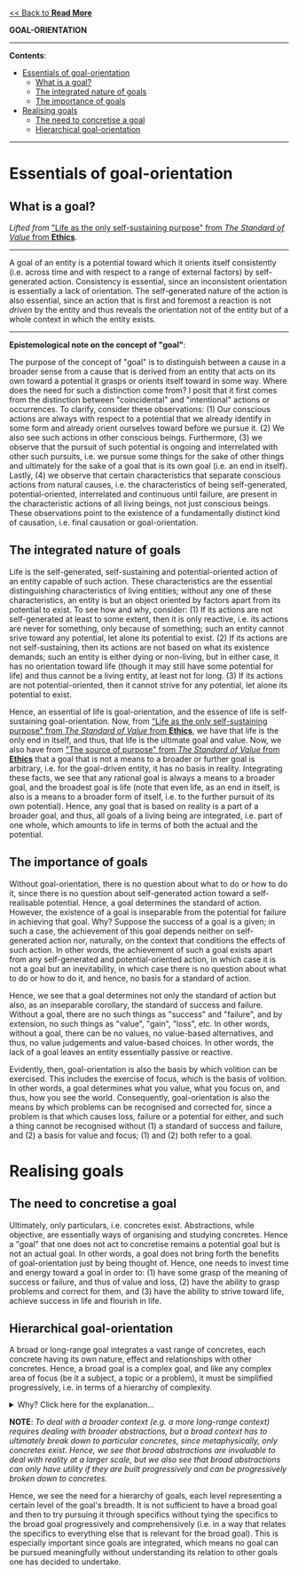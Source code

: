 [<< Back to **Read More**](https://pranav-gopalkrishna.github.io/philosophy/read-more)

**GOAL-ORIENTATION**

---

**Contents**:

- [Essentials of goal-orientation](#essentials-of-goal-orientation)
  - [What is a goal?](#what-is-a-goal)
  - [The integrated nature of goals](#the-integrated-nature-of-goals)
  - [The importance of goals](#the-importance-of-goals)
- [Realising goals](#realising-goals)
  - [The need to concretise a goal](#the-need-to-concretise-a-goal)
  - [Hierarchical goal-orientation](#hierarchical-goal-orientation)

---

# Essentials of goal-orientation
## What is a goal?
_Lifted from_ ["Life as the only self-sustaining purpose" from _The Standard of Value_ from **Ethics**](https://pranav-gopalkrishna.github.io/philosophy/ethics/1-standard-of-value.html#life-as-the-only-self-sustaining-purpose).

---

A goal of an entity is a potential toward which it orients itself consistently (i.e. across time and with respect to a range of external factors) by self-generated action. Consistency is essential, since an inconsistent orientation is essentially a lack of orientation. The self-generated nature of the action is also essential, since an action that is first and foremost a reaction is not _driven_ by the entity and thus reveals the orientation not of the entity but of a whole context in which the entity exists.

---

**Epistemological note on the concept of "goal"**:

The purpose of the concept of "goal" is to distinguish between a cause in a broader sense from a cause that is derived from an entity that acts on its own toward a potential it grasps or orients itself toward in some way. Where does the need for such a distinction come from? I posit that it first comes from the distinction between "coincidental" and "intentional" actions or occurrences. To clarify, consider these observations: (1) Our conscious actions are always with respect to a potential that we already identify in some form and already orient ourselves toward before we pursue it. (2) We also see such actions in other conscious beings. Furthermore, (3) we observe that the pursuit of such potential is ongoing and interrelated with other such pursuits, i.e. we pursue some things for the sake of other things and ultimately for the sake of a goal that is its own goal (i.e. an end in itself). Lastly, (4) we observe that certain characteristics that separate conscious actions from natural causes, i.e. the characteristics of being self-generated, potential-oriented, interrelated and continuous until failure, are present in the characteristic actions of all living beings, not just conscious beings. These observations point to the existence of a fundamentally distinct kind of causation, i.e. final causation or goal-orientation.

## The integrated nature of goals
Life is the self-generated, self-sustaining and potential-oriented action of an entity capable of such action. These characteristics are the essential distinguishing characteristics of living entities; without any one of these characteristics, an entity is but an object oriented by factors apart from its potential to exist. To see how and why, consider: (1) If its actions are not self-generated at least to some extent, then it is only reactive, i.e. its actions are never for something, only because of something; such an entity cannot srive toward any potential, let alone its potential to exist. (2) If its actions are not self-sustaining, then its actions are not based on what its existence demands; such an entity is either dying or non-living, but in either case, it has no orientation toward life (though it may still have some potential for life) and thus cannot be a living entity, at least not for long. (3) If its actions are not potential-oriented, then it cannot strive for any potential, let alone its potential to exist.

Hence, an essential of life is goal-orientation, and the essence of life is self-sustaining goal-orientation. Now, from  ["Life as the only self-sustaining purpose" from _The Standard of Value_ from **Ethics**](https://pranav-gopalkrishna.github.io/philosophy/ethics/1-standard-of-value.html#life-as-the-only-self-sustaining-purpose), we have that life is the only end in itself, and thus, that life is the ultimate goal and value. Now, we also have from ["The source of purpose" from _The Standard of Value_ from **Ethics**](https://pranav-gopalkrishna.github.io/philosophy/ethics/1-standard-of-value.html#the-source-of-purpose) that a goal that is not a means to a broader or further goal is arbitrary, i.e. for the goal-driven entity, it has no basis in reality. Integrating these facts, we see that any rational goal is always a means to a broader goal, and the broadest goal is life (note that even life, as an end in itself, is also is a means to a broader form of itself, i.e. to the further pursuit of its own potential). Hence, any goal that is based on reality is a part of a broader goal, and thus, all goals of a living being are integrated, i.e. part of one whole, which amounts to life in terms of both the actual and the potential.

## The importance of goals
Without goal-orientation, there is no question about what to do or how to do it, since there is no question about self-generated action toward a self-realisable potential. Hence, a goal determines the standard of action. However, the existence of a goal is inseparable from the potential for failure in achieving that goal. Why? Suppose the success of a goal is a given; in such a case, the achievement of this goal depends neither on self-generated action nor, naturally, on the context that conditions the effects of such action. In other words, the achievement of such a goal exists apart from any self-generated and potential-oriented action, in which case it is not a goal but an inevitability, in which case there is no question about what to do or how to do it, and hence, no basis for a standard of action.

Hence, we see that a goal determines not only the standard of action but also, as an inseparable corollary, the standard of success and failure. Without a goal, there are no such things as "success" and "failure", and by extension, no such things as "value", "gain", "loss", etc. In other words, without a goal, there can be no values, no value-based alternatives, and thus, no value judgements and value-based choices. In other words, the lack of a goal leaves an entity essentially passive or reactive.

Evidently, then, goal-orientation is also the basis by which volition can be exercised. This includes the exercise of focus, which is the basis of volition. In other words, a goal determines what you value, what you focus on, and thus, how you see the world. Consequently, goal-orientation is also the means by which problems can be recognised and corrected for, since a problem is that which causes loss, failure or a potential for either, and such a thing cannot be recognised without (1) a standard of success and failure, and (2) a basis for value and focus; (1) and (2) both refer to a goal.

# Realising goals
## The need to concretise a goal
Ultimately, only particulars, i.e. concretes exist. Abstractions, while objective, are essentially ways of organising and studying concretes. Hence a "goal" that one does not act to concretise remains a potential goal but is not an actual goal. In other words, a goal does not bring forth the benefits of goal-orientation just by being thought of. Hence, one needs to invest time and energy toward a goal in order to: (1) have some grasp of the meaning of success or failure, and thus of value and loss, (2) have the ability to grasp problems and correct for them, and (3) have the ability to strive toward life, achieve success in life and flourish in life.

## Hierarchical goal-orientation
A broad or long-range goal integrates a vast range of concretes, each concrete having its own nature, effect and relationships with other concretes. Hence, a broad goal is a complex goal, and like any complex area of focus (be it a subject, a topic or a problem), it must be simplified progressively, i.e. in terms of a hierarchy of complexity.

<details><summary>Why? Click here for the explanation...</summary><p>If you do not simplify a complex area progressively, then to understand it, you must aim to retain, recognise and relate the whole range of concretes it integrates all at once. Since all focus is finite, and since "complexity" is defined with respect to the ability to focus, it is clear that if an area is complex, grasping all its concrete parts and potentials is beyond the capacity of direct focus. However, direct focus is the fundamental function of awareness, and awareness is the only means of grasping that which exists. Hence, we see that we need to use direct focus, but at the same time, our direct focus cannot be on all the area's concretes at once; thus, our direct focus has to be selective. But the only way selective focus can be effective is if we selectively focus on those aspects that omit enough measurements so that it relates a range of concretes at once, but not so many that the relevant aspects of the concretes are omitted. Hence, we cannot make much meaning of a broader abstraction unless we can tie it to narrower abstractions and ultimately to concretes. Thus, the integration of concretes must be progressive, or else it is impossible to deal with them effectively in concrete contexts.</p></details>

**NOTE**: _To deal with a broader context (e.g. a more long-range context) requires dealing with broader abstractions, but a broad context has to ultimately break down to particular concretes, since metaphysically, only concretes exist. Hence, we see that broad abstractions are invaluable to deal with reality at a larger scale, but we also see that broad abstractions can only have utility if they are built progressively and can be progressively broken down to concretes._

Hence, we see the need for a hierarchy of goals, each level representing a certain level of the goal's breadth. It is not sufficient to have a broad goal and then to try pursuing it through specifics without tying the specifics to the broad goal progressively and comprehensively (i.e. in a way that relates the specifics to everything else that is relevant for the broad goal). This is especially important since goals are integrated, which means no goal can be pursued meaningfully without understanding its relation to other goals one has decided to undertake.
